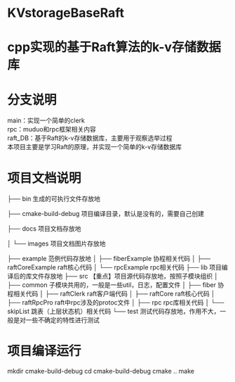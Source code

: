 # KVstorageBaseRaft
# cpp实现的基于Raft算法的k-v存储数据库
# 分支说明
main：实现一个简单的clerk  
rpc：muduo和rpc框架相关内容  
raft_DB：基于Raft的k-v存储数据库，主要用于观察选举过程  
本项目主要是学习Raft的原理，并实现一个简单的k-v存储数据库
# 项目文档说明
├── bin 生成的可执行文件存放地

├── cmake-build-debug 项目编译目录，默认是没有的，需要自己创建

├── docs    项目文档存放地

│   └── images  项目文档图片存放地

├── example  范例代码存放地
│   ├── fiberExample  协程相关代码
│   ├── raftCoreExample raft核心代码
│   └── rpcExample rpc相关代码
├── lib  项目编译后的库文件存放地
├── src 【重点】项目源代码存放地，按照子模块组织
│   ├── common  子模块共用的，一般是一些util，日志，配置文件
│   ├── fiber  协程相关代码
│   ├── raftClerk raft客户端代码
│   ├── raftCore raft核心代码
│   ├── raftRpcPro raft中rpc涉及的protoc文件
│   ├── rpc  rpc库相关代码
│   └── skipList 跳表（上层状态机）相关代码
└── test  测试代码存放地，作用不大，一般是对一些不确定的特性进行测试
# 项目编译运行
mkdir cmake-build-debug
cd cmake-build-debug
cmake ..
make
